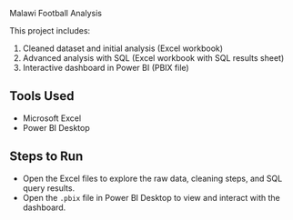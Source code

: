 Malawi Football Analysis

This project includes:

1. Cleaned dataset and initial analysis (Excel workbook)  
2. Advanced analysis with SQL (Excel workbook with SQL results sheet)  
3. Interactive dashboard in Power BI (PBIX file)
## Tools Used
- Microsoft Excel  
- Power BI Desktop  

## Steps to Run
- Open the Excel files to explore the raw data, cleaning steps, and SQL query results.  
- Open the `.pbix` file in Power BI Desktop to view and interact with the dashboard.  

